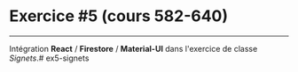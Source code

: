 # Exercice #5 (cours 582-640) 
---
Intégration **React** / **Firestore** / **Material-UI** dans l'exercice de classe *Signets*.# ex5-signets

